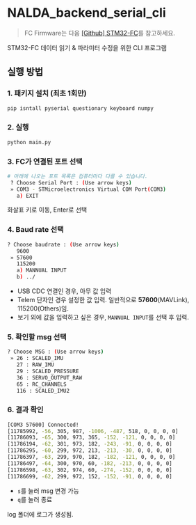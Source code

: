 # NALDA_backend_serial_cli

> FC Firmware는 다음 [[Github] STM32-FC](https://github.com/NARAE-INHA-UNIV/STM32-FC)를 참고하세요.

STM32-FC 데이터 읽기 & 파라미터 수정을 위한 CLI 프로그램

## 실행 방법

### 1. 패키지 설치 (최초 1회만)

```bash
pip isntall pyserial questionary keyboard numpy
```

### 2. 실행

```bash
python main.py
```

### 3. FC가 연결된 포트 선택 

```bash
# 아래에 나오는 포트 목록은 컴퓨터마다 다를 수 있습니다.
 ? Choose Serial Port : (Use arrow keys)
 » COM3 - STMicroelectronics Virtual COM Port(COM3)
   a) EXIT
```
화살표 키로 이동, Enter로 선택

### 4. Baud rate 선택

```bash
? Choose baudrate : (Use arrow keys)
   9600
 » 57600
   115200
   a) MANNUAL INPUT
   b) ../
```

- USB CDC 연결인 경우, 아무 값 입력
- Telem 단자인 경우 설정한 값 입력. 일반적으로 **57600**(MAVLink), 115200(Others)임.
- 보기 외에 값을 입력하고 싶은 경우, `MANNUAL INPUT`를 선택 후 입력.


### 5. 확인할 msg 선택

```bash
? Choose MSG : (Use arrow keys)
 » 26 : SCALED_IMU
   27 : RAW_IMU
   29 : SCALED_PRESSURE
   36 : SERVO_OUTPUT_RAW
   65 : RC_CHANNELS
   116 : SCALED_IMU2
```

### 6. 결과 확인

```bash
[COM3 57600] Connected!
[11785992, -56, 305, 987, -1006, -487, 518, 0, 0, 0, 0]
[11786093, -65, 300, 973, 365, -152, -121, 0, 0, 0, 0]
[11786194, -62, 301, 973, 182, -243, -91, 0, 0, 0, 0]
[11786295, -60, 299, 972, 213, -213, -30, 0, 0, 0, 0]
[11786397, -63, 299, 970, 182, -182, -121, 0, 0, 0, 0]
[11786497, -64, 300, 970, 60, -182, -213, 0, 0, 0, 0]
[11786598, -63, 302, 974, 60, -274, -152, 0, 0, 0, 0]
[11786699, -62, 299, 972, 152, -152, -91, 0, 0, 0, 0]
```

- `s`를 눌러 msg 변경 가능
- `q`를 눌러 종료

log 폴더에 로그가 생성됨.